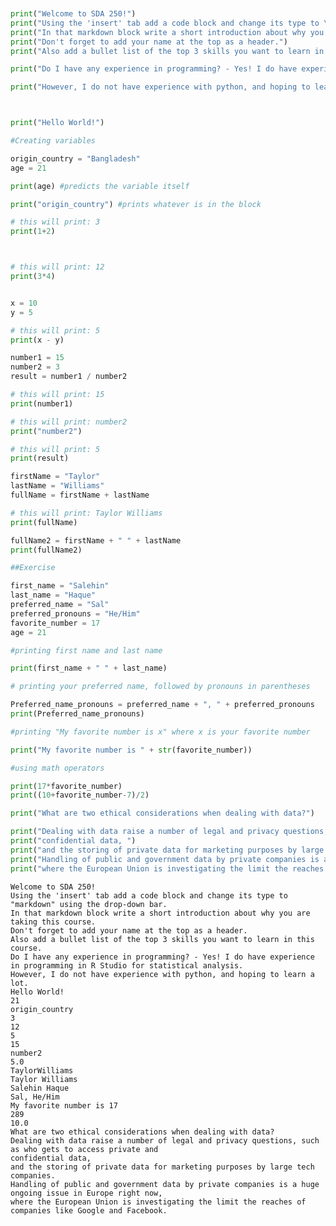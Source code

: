 ```python


print("Welcome to SDA 250!")
print("Using the 'insert' tab add a code block and change its type to \"markdown\" using the drop-down bar. ")
print("In that markdown block write a short introduction about why you are taking this course.")
print("Don't forget to add your name at the top as a header.")
print("Also add a bullet list of the top 3 skills you want to learn in this course.")

print("Do I have any experience in programming? - Yes! I do have experience in programming in R Studio for statistical analysis.")

print("However, I do not have experience with python, and hoping to learn a lot.")



print("Hello World!")

#Creating variables

origin_country = "Bangladesh"
age = 21

print(age) #predicts the variable itself

print("origin_country") #prints whatever is in the block

# this will print: 3
print(1+2)



# this will print: 12
print(3*4)


x = 10
y = 5

# this will print: 5
print(x - y)

number1 = 15
number2 = 3
result = number1 / number2

# this will print: 15
print(number1)

# this will print: number2
print("number2")

# this will print: 5
print(result)

firstName = "Taylor"
lastName = "Williams"
fullName = firstName + lastName

# this will print: Taylor Williams
print(fullName)

fullName2 = firstName + " " + lastName
print(fullName2)

##Exercise

first_name = "Salehin"
last_name = "Haque"
preferred_name = "Sal"
preferred_pronouns = "He/Him"
favorite_number = 17
age = 21

#printing first name and last name

print(first_name + " " + last_name)

# printing your preferred name, followed by pronouns in parentheses

Preferred_name_pronouns = preferred_name + ", " + preferred_pronouns
print(Preferred_name_pronouns)

#printing "My favorite number is x" where x is your favorite number

print("My favorite number is " + str(favorite_number))

#using math operators

print(17*favorite_number)
print((10+favorite_number-7)/2)

print("What are two ethical considerations when dealing with data?")

print("Dealing with data raise a number of legal and privacy questions, such as who gets to access private and ")
print("confidential data, ")
print("and the storing of private data for marketing purposes by large tech companies. ")
print("Handling of public and government data by private companies is a huge ongoing issue in Europe right now, ")
print("where the European Union is investigating the limit the reaches of companies like Google and Facebook.")

```

    Welcome to SDA 250!
    Using the 'insert' tab add a code block and change its type to "markdown" using the drop-down bar. 
    In that markdown block write a short introduction about why you are taking this course.
    Don't forget to add your name at the top as a header.
    Also add a bullet list of the top 3 skills you want to learn in this course.
    Do I have any experience in programming? - Yes! I do have experience in programming in R Studio for statistical analysis.
    However, I do not have experience with python, and hoping to learn a lot.
    Hello World!
    21
    origin_country
    3
    12
    5
    15
    number2
    5.0
    TaylorWilliams
    Taylor Williams
    Salehin Haque
    Sal, He/Him
    My favorite number is 17
    289
    10.0
    What are two ethical considerations when dealing with data?
    Dealing with data raise a number of legal and privacy questions, such as who gets to access private and 
    confidential data, 
    and the storing of private data for marketing purposes by large tech companies. 
    Handling of public and government data by private companies is a huge ongoing issue in Europe right now, 
    where the European Union is investigating the limit the reaches of companies like Google and Facebook.
    


```python

```
